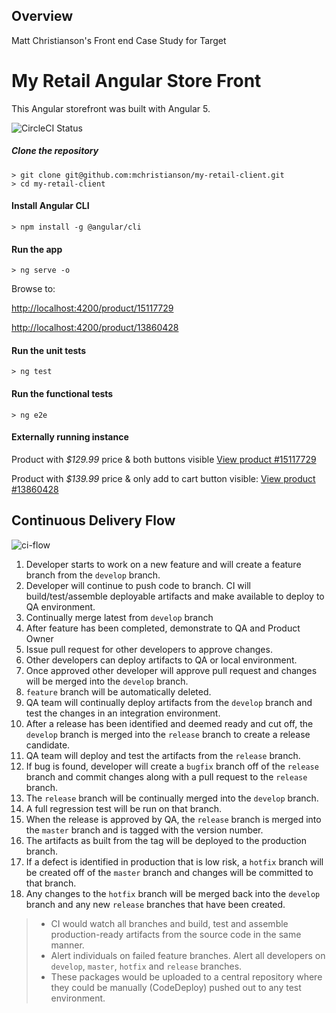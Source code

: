 ## Overview
Matt Christianson's Front end Case Study for Target

# My Retail Angular Store Front
This Angular storefront was built with Angular 5.

![CircleCI Status](https://circleci.com/gh/mchristianson/my-retail-client.svg?style=shield&circle-token=c51b1cc20c42a4f4c3b854e095c3e8e1ff0180fc)

##### Clone the repository
```
> git clone git@github.com:mchristianson/my-retail-client.git
> cd my-retail-client
```

#### Install Angular CLI
`> npm install -g @angular/cli`

#### Run the app

`> ng serve -o`

Browse to:

[http://localhost:4200/product/15117729](http://localhost:4200/product/15117729)

[http://localhost:4200/product/13860428](http://localhost:4200/product/13860428)

#### Run the unit tests
`> ng test`

#### Run the functional tests
`> ng e2e`

#### Externally running instance

Product with _$129.99_ price & both buttons visible [View product #15117729](http://my-retail.smd-test.com/product/15117729)

Product with _$139.99_ price & only add to cart button visible: [View product #13860428](http://my-retail.smd-test.com/product/13860428)

## Continuous Delivery Flow
![ci-flow](https://raw.githubusercontent.com/mchristianson/my-retail-client/master/ci-flow.png)
1. Developer starts to work on a new feature and will create a feature branch from the `develop` branch.
1. Developer will continue to push code to branch. CI will build/test/assemble deployable artifacts and make available to deploy to QA environment. 
1. Continually merge latest from `develop` branch
1. After feature has been completed, demonstrate to QA and Product Owner
1. Issue pull request for other developers to approve changes.
1. Other developers can deploy artifacts to QA or local environment.
1. Once approved other developer will approve pull request and changes will be merged into the `develop` branch.
1. `feature` branch will be automatically deleted.
1. QA team will continually deploy artifacts from the `develop` branch and test the changes in an integration environment.
1. After a release has been identified and deemed ready and cut off, the `develop` branch is merged into the `release` branch to create a release candidate.
1. QA team will deploy and test the artifacts from the `release` branch.
1. If bug is found, developer will create a `bugfix` branch off of the `release` branch and commit changes along with a pull request to the `release` branch.
1. The `release` branch will be continually merged into the `develop` branch.
1. A full regression test will be run on that branch.
1. When the release is approved by QA, the `release` branch is merged into the `master` branch and is tagged with the version number.
1. The artifacts as built from the tag will be deployed to the production branch.
1. If a defect is identified in production that is low risk, a `hotfix` branch will be created off of the `master` branch and changes will be committed to that branch.
1. Any changes to the `hotfix` branch will be merged back into the `develop` branch and any new `release` branches that have been created.
 


> * CI would watch all branches and build, test and assemble production-ready artifacts from the source code in the same manner.
> * Alert individuals on failed feature branches. Alert all developers on `develop`, `master`, `hotfix` and `release` branches.
> * These packages would be uploaded to a central repository where they could be manually (CodeDeploy) pushed out to any test environment.
